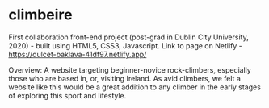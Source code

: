 # climbeire
First collaboration front-end project (post-grad in Dublin City University, 2020) - built using HTML5, CSS3, Javascript. 
Link to page on Netlify - https://dulcet-baklava-41df97.netlify.app/

Overview:
A website targeting beginner-novice rock-climbers, especially those who are based in, 
or, visiting Ireland. As avid climbers, we felt a website like this would be a great 
addition to any climber in the early stages of exploring this sport and lifestyle.


